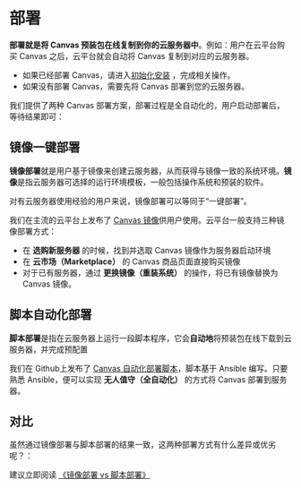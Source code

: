 # 部署

**部署就是将 Canvas 预装包在线复制到你的云服务器中**。例如：用户在云平台购买 Canvas 之后，云平台就会自动将 Canvas 复制到对应的云服务器。

- 如果已经部署 Canvas，请进入[初始化安装](/zh/stack-installation.md) ，完成相关操作。
- 如果没有部署 Canvas，需要先将 Canvas 部署到您的云服务器。

我们提供了两种 Canvas 部署方案，部署过程是全自动化的，用户启动部署后，等待结果即可：

## 镜像一键部署

**镜像部署**就是用户基于镜像来创建云服务器，从而获得与镜像一致的系统环境。**镜像**是指云服务器可选择的运行环境模板，一般包括操作系统和预装的软件。

对有云服务器使用经验的用户来说，镜像部署可以等同于“一键部署”。

我们在主流的云平台上发布了 [Canvas 镜像](https://apps.websoft9.com/canvas)供用户使用。云平台一般支持三种镜像部署方式：

* 在 **选购新服务器** 的时候，找到并选取 Canvas 镜像作为服务器启动环境
* 在 **云市场（Marketplace）**  的 Canvas 商品页面直接购买镜像
* 对于已有服务器，通过 **更换镜像（重装系统）** 的操作，将已有镜像替换为 Canvas 镜像。

## 脚本自动化部署

**脚本部署**是指在云服务器上运行一段脚本程序，它会**自动地**将预装包在线下载到云服务器，并完成预配置

我们在 Github上发布了 [Canvas 自动化部署脚本](https://github.com/Websoft9/ansible-canvas)，脚本基于 Ansible 编写。只要熟悉 Ansible，便可以实现 **无人值守（全自动化）** 的方式将 Canvas 部署到服务器。

## 对比

虽然通过镜像部署与脚本部署的结果一致，这两种部署方式有什么差异或优劣呢？：

建议立即阅读 [《镜像部署 vs 脚本部署》](https://support.websoft9.com/docs/faq/zh/bz-product.html#镜像部署-vs-脚本部署)